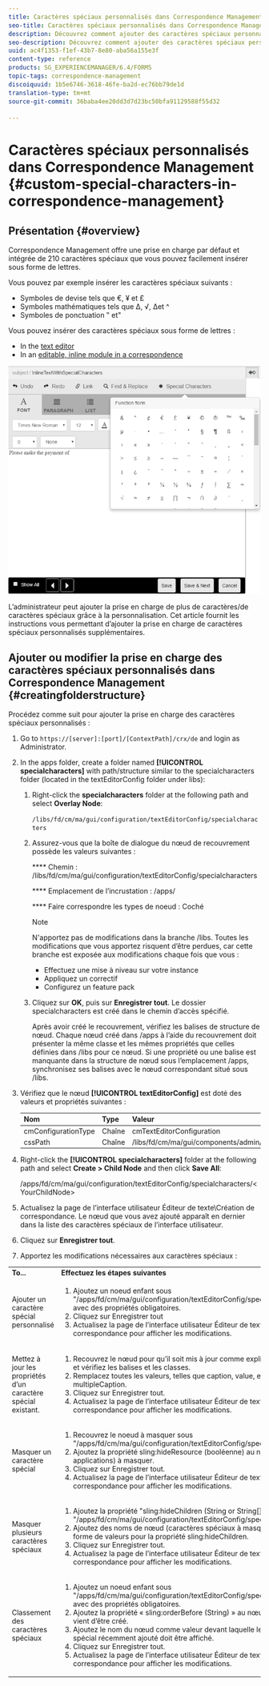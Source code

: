 ```yaml
---
title: Caractères spéciaux personnalisés dans Correspondence Management
seo-title: Caractères spéciaux personnalisés dans Correspondence Management
description: Découvrez comment ajouter des caractères spéciaux personnalisés dans Correspondence Management.
seo-description: Découvrez comment ajouter des caractères spéciaux personnalisés dans Correspondence Management.
uuid: ac4f1353-f1ef-43b7-8e80-aba56a155e3f
content-type: reference
products: SG_EXPERIENCEMANAGER/6.4/FORMS
topic-tags: correspondence-management
discoiquuid: 1b5e6746-3618-46fe-ba2d-ec76bb79de1d
translation-type: tm+mt
source-git-commit: 36baba4ee20dd3d7d23bc50bfa91129588f55d32

---
```



# Caractères spéciaux personnalisés dans Correspondence Management {#custom-special-characters-in-correspondence-management}

## Présentation {#overview}

Correspondence Management offre une prise en charge par défaut et intégrée de 210 caractères spéciaux que vous pouvez facilement insérer sous forme de lettres.

Vous pouvez par exemple insérer les caractères spéciaux suivants :

* Symboles de devise tels que €, ¥ et £
* Symboles mathématiques tels que Δ, √, Δet ^
* Symboles de ponctuation ‟ et&quot;

Vous pouvez insérer des caractères spéciaux sous forme de lettres :

* In the [text editor](/help/forms/using/document-fragments.md#createtext)
* In an [editable, inline module in a correspondence](/help/forms/using/create-correspondence.md#managecontent)

![spécialcaractérissinlinemodule](assets/specialcharactersinlinemodule.png)

L’administrateur peut ajouter la prise en charge de plus de caractères/de caractères spéciaux grâce à la personnalisation. Cet article fournit les instructions vous permettant d’ajouter la prise en charge de caractères spéciaux personnalisés supplémentaires.

## Ajouter ou modifier la prise en charge des caractères spéciaux personnalisés dans Correspondence Management {#creatingfolderstructure}

Procédez comme suit pour ajouter la prise en charge des caractères spéciaux personnalisés :

1. Go to `https://[server]:[port]/[ContextPath]/crx/de` and login as Administrator.
1. In the apps folder, create a folder named **[!UICONTROL specialcharacters]** with path/structure similar to the specialcharacters folder (located in the textEditorConfig folder under libs):

   1. Right-click the **specialcharacters** folder at the following path and select **Overlay Node**:

      `/libs/fd/cm/ma/gui/configuration/textEditorConfig/specialcharacters`

   1. Assurez-vous que la boîte de dialogue du nœud de recouvrement possède les valeurs suivantes :

      **** Chemin : /libs/fd/cm/ma/gui/configuration/textEditorConfig/specialcharacters

      **** Emplacement de l’incrustation : /apps/

      **** Faire correspondre les types de noeud : Coché

      >[!NOTE]
      >
      >N&#39;apportez pas de modifications dans la branche /libs. Toutes les modifications que vous apportez risquent d’être perdues, car cette branche est exposée aux modifications chaque fois que vous :
      >
      >* Effectuez une mise à niveau sur votre instance
      >* Appliquez un correctif
      >* Configurez un feature pack


   1. Cliquez sur **OK**, puis sur **Enregistrer tout**. Le dossier specialcharacters est créé dans le chemin d’accès spécifié.

      Après avoir créé le recouvrement, vérifiez les balises de structure de nœud. Chaque nœud créé dans /apps à l’aide du recouvrement doit présenter la même classe et les mêmes propriétés que celles définies dans /libs pour ce nœud. Si une propriété ou une balise est manquante dans la structure de nœud sous l’emplacement /apps, synchronisez ses balises avec le nœud correspondant situé sous /libs.

1. Vérifiez que le nœud **[!UICONTROL textEditorConfig]** est doté des valeurs et propriétés suivantes :

   | Nom | Type | Valeur |
   |---|---|---|
   | cmConfigurationType | Chaîne | cmTextEditorConfiguration |
   | cssPath | Chaîne | /libs/fd/cm/ma/gui/components/admin/createasset/textcontrol/clientlibs/textcontrol |

1. Right-click the **[!UICONTROL specialcharacters]** folder at the following path and select **Create > Child Node** and then click **Save All**:

   /apps/fd/cm/ma/gui/configuration/textEditorConfig/specialcharacters/&lt;YourChildNode>

1. Actualisez la page de l’interface utilisateur Éditeur de texte\Création de correspondance. Le nœud que vous avez ajouté apparaît en dernier dans la liste des caractères spéciaux de l’interface utilisateur.
1. Cliquez sur **Enregistrer tout**.
1. Apportez les modifications nécessaires aux caractères spéciaux :

<table> 
 <tbody> 
  <tr> 
   <td><strong>To...</strong></td> 
   <td><strong>Effectuez les étapes suivantes</strong></td> 
  </tr> 
  <tr> 
   <td>Ajouter un caractère spécial personnalisé</td> 
   <td> 
    <ol> 
     <li>Ajoutez un noeud enfant sous "/apps/fd/cm/ma/gui/configuration/textEditorConfig/specialcharacters" avec des propriétés obligatoires.</li> 
     <li>Cliquez sur Enregistrer tout</li> 
     <li>Actualisez la page de l’interface utilisateur Éditeur de texte\Création de correspondance pour afficher les modifications.</li> 
    </ol> </td> 
  </tr> 
  <tr> 
   <td>Mettez à jour les propriétés d’un caractère spécial existant.</td> 
   <td> 
    <ol> 
     <li>Recouvrez le nœud pour qu’il soit mis à jour comme expliqué ci-dessus et vérifiez les balises et les classes.</li> 
     <li>Remplacez toutes les valeurs, telles que caption, value, endValue et multipleCaption. </li> 
     <li>Cliquez sur Enregistrer tout. </li> 
     <li>Actualisez la page de l’interface utilisateur Éditeur de texte\Création de correspondance pour afficher les modifications.</li> 
    </ol> </td> 
  </tr> 
  <tr> 
   <td>Masquer un caractère spécial</td> 
   <td> 
    <ol> 
     <li>Recouvrez le noeud à masquer sous "/apps/fd/cm/ma/gui/configuration/textEditorConfig/specialcharacters".</li> 
     <li>Ajoutez la propriété sling:hideResource (booléenne) au noeud (sous les applications) à masquer. </li> 
     <li>Cliquez sur Enregistrer tout. </li> 
     <li>Actualisez la page de l’interface utilisateur Éditeur de texte\Création de correspondance pour afficher les modifications.<br /> </li> 
    </ol> </td> 
  </tr> 
  <tr> 
   <td>Masquer plusieurs caractères spéciaux</td> 
   <td> 
    <ol> 
     <li>Ajoutez la propriété "sling:hideChildren (String or String[])" à "/apps/fd/cm/ma/gui/configuration/textEditorConfig/specialcharacters". </li> 
     <li>Ajoutez des noms de nœud (caractères spéciaux à masquer) sous forme de valeurs pour la propriété sling:hideChildren. </li> 
     <li>Cliquez sur Enregistrer tout. </li> 
     <li>Actualisez la page de l’interface utilisateur Éditeur de texte\Création de correspondance pour afficher les modifications.<br /> </li> 
    </ol> </td> 
  </tr> 
  <tr> 
   <td>Classement des caractères spéciaux</td> 
   <td> 
    <ol> 
     <li>Ajoutez un noeud enfant sous "/apps/fd/cm/ma/gui/configuration/textEditorConfig/specialcharacters" avec des propriétés obligatoires. </li> 
     <li>Ajoutez la propriété « sling:orderBefore (String) » au nœud enfant qui vient d’être créé. </li> 
     <li>Ajoutez le nom du nœud comme valeur devant laquelle le caractère spécial récemment ajouté doit être affiché. </li> 
     <li>Cliquez sur Enregistrer tout. </li> 
     <li>Actualisez la page de l’interface utilisateur Éditeur de texte\Création de correspondance pour afficher les modifications.<br /> </li> 
    </ol> </td> 
  </tr> 
 </tbody> 
</table>

